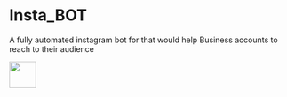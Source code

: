 # Insta_BOT
A fully automated instagram bot for  that would help Business accounts to reach to their audience

 <img src="https://camo.githubusercontent.com/4cd0bf58a8cffad17820826a99facc2821a8c50d/68747470733a2f2f692e696d6775722e636f6d2f734a7a665a734c2e6a7067" width="48">
